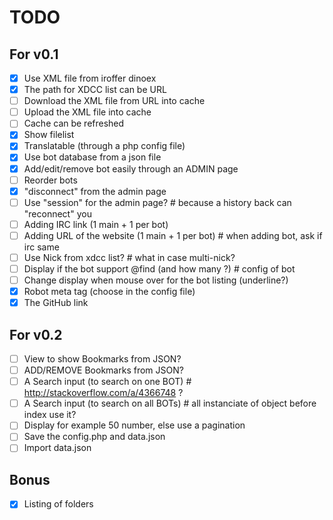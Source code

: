 # TODO

## For v0.1

- [x] Use XML file from iroffer dinoex
- [x] The path for XDCC list can be URL
- [ ] Download the XML file from URL into cache
- [ ] Upload the XML file into cache
- [ ] Cache can be refreshed
- [x] Show filelist
- [x] Translatable (through a php config file)
- [x] Use bot database from a json file
- [x] Add/edit/remove bot easily through an ADMIN page
- [ ] Reorder bots
- [x] "disconnect" from the admin page
- [ ] Use "session" for the admin page? # because a history back can "reconnect" you
- [ ] Adding IRC link (1 main + 1 per bot)
- [ ] Adding URL of the website (1 main + 1 per bot) # when adding bot, ask if irc same
- [ ] Use Nick from xdcc list? # what in case multi-nick?
- [ ] Display if the bot support @find (and how many ?) # config of bot
- [ ] Change display when mouse over for the bot listing (underline?)
- [x] Robot meta tag (choose in the config file)
- [x] The GitHub link

## For v0.2

 - [ ] View to show Bookmarks from JSON?
 - [ ] ADD/REMOVE Bookmarks from JSON?
 - [ ] A Search input (to search on one BOT) # http://stackoverflow.com/a/4366748 ?
 - [ ] A Search input (to search on all BOTs) # all instanciate of object before index use it?
 - [ ] Display for example 50 number, else use a pagination
 - [ ] Save the config.php and data.json
 - [ ] Import data.json

## Bonus

- [x] Listing of folders
